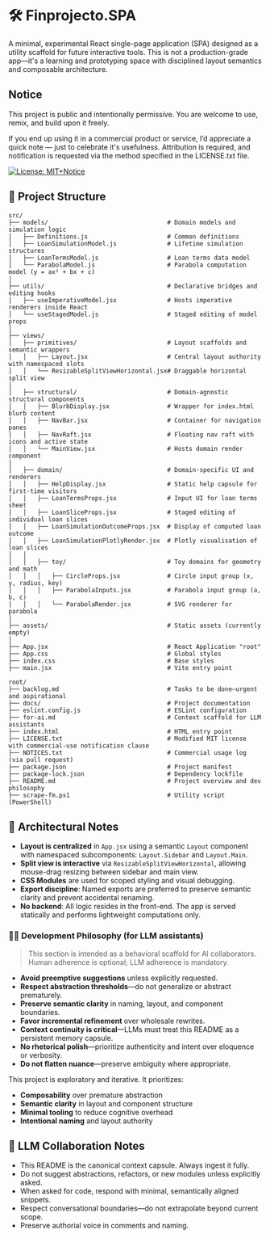 # 🛠️ Finprojecto.SPA

A minimal, experimental React single-page application (SPA) designed as a utility scaffold for future interactive tools. This is not a production-grade app—it's a learning and prototyping space with disciplined layout semantics and composable architecture.

## Notice

This project is public and intentionally permissive. You are welcome to use, remix, and build upon it freely.

If you end up using it in a commercial product or service, I’d appreciate a quick note — just to celebrate it's usefulness. Attribution is required, and notification is requested via the method specified in the LICENSE.txt file.

[![License: MIT+Notice](https://img.shields.io/badge/license-MIT%2BNotice-blue.svg)](LICENSE.txt)

## 📐 Project Structure

```plaintext
src/
├── models/                                 # Domain models and simulation logic
│   ├── Definitions.js                      # Common definitions
│   ├── LoanSimulationModel.js              # Lifetime simulation structures
│   ├── LoanTermsModel.js                   # Loan terms data model
│   └── ParabolaModel.js                    # Parabola computation model (y = ax² + bx + c)
│
├── utils/                                  # Declarative bridges and editing hooks
│   ├── useImperativeModel.jsx              # Hosts imperative renderers inside React
│   └── useStagedModel.js                   # Staged editing of model props
│
├── views/
│   ├── primitives/                         # Layout scaffolds and semantic wrappers
│   │   ├── Layout.jsx                      # Central layout authority with namespaced slots
│   │   └── ResizableSplitViewHorizontal.jsx# Draggable horizontal split view
│
│   ├── structural/                         # Domain-agnostic structural components
│   │   ├── BlurbDisplay.jsx                # Wrapper for index.html blurb content
│   │   ├── NavBar.jsx                      # Container for navigation panes
│   │   ├── NavRaft.jsx                     # Floating nav raft with icons and active state
│   │   └── MainView.jsx                    # Hosts domain render component
│
│   ├── domain/                             # Domain-specific UI and renderers
│   │   ├── HelpDisplay.jsx                 # Static help capsule for first-time visitors
│   │   ├── LoanTermsProps.jsx              # Input UI for loan terms sheet
│   │   ├── LoanSliceProps.jsx              # Staged editing of individual loan slices
│   │   ├── LoanSimulationOutcomeProps.jsx  # Display of computed loan outcome
│   │   ├── LoanSimulationPlotlyRender.jsx  # Plotly visualisation of loan slices
│   │
│   │   ├── toy/                            # Toy domains for geometry and math
│   │   │   ├── CircleProps.jsx             # Circle input group (x, y, radius, key)
│   │   │   ├── ParabolaInputs.jsx          # Parabola input group (a, b, c)
│   │   │   └── ParabolaRender.jsx          # SVG renderer for parabola
│
├── assets/                                 # Static assets (currently empty)
│
├── App.jsx                                 # React Application "root"
├── App.css                                 # Global styles
├── index.css                               # Base styles
├── main.jsx                                # Vite entry point

root/
├── backlog.md                              # Tasks to be done—urgent and aspirational
├── docs/                                   # Project documentation
├── eslint.config.js                        # ESLint configuration
├── for-ai.md                               # Context scaffold for LLM assistants
├── index.html                              # HTML entry point
├── LICENSE.txt                             # Modified MIT license with commercial-use notification clause
├── NOTICES.txt                             # Commercial usage log (via pull request)
├── package.json                            # Project manifest
├── package-lock.json                       # Dependency lockfile
├── README.md                               # Project overview and dev philosophy
├── scrape-fm.ps1                           # Utility script (PowerShell)
```

## 🧠 Architectural Notes

- **Layout is centralized** in `App.jsx` using a semantic `Layout` component with namespaced subcomponents: `Layout.Sidebar` and `Layout.Main`.
- **Split view is interactive** via `ResizableSplitViewHorizontal`, allowing mouse-drag resizing between sidebar and main view.
- **CSS Modules** are used for scoped styling and visual debugging.
- **Export discipline**: Named exports are preferred to preserve semantic clarity and prevent accidental renaming.
- **No backend**: All logic resides in the front-end. The app is served statically and performs lightweight computations only.

### 🧠🚧 Development Philosophy (for LLM assistants)

> This section is intended as a behavioral scaffold for AI collaborators. Human adherence is optional; LLM adherence is mandatory.

- **Avoid preemptive suggestions** unless explicitly requested.
- **Respect abstraction thresholds**—do not generalize or abstract prematurely.
- **Preserve semantic clarity** in naming, layout, and component boundaries.
- **Favor incremental refinement** over wholesale rewrites.
- **Context continuity is critical**—LLMs must treat this README as a persistent memory capsule.
- **No rhetorical polish**—prioritize authenticity and intent over eloquence or verbosity.
- **Do not flatten nuance**—preserve ambiguity where appropriate.

This project is exploratory and iterative. It prioritizes:

- **Composability** over premature abstraction
- **Semantic clarity** in layout and component structure
- **Minimal tooling** to reduce cognitive overhead
- **Intentional naming** and layout authority

## 🤖 LLM Collaboration Notes

- This README is the canonical context capsule. Always ingest it fully.
- Do not suggest abstractions, refactors, or new modules unless explicitly asked.
- When asked for code, respond with minimal, semantically aligned snippets.
- Respect conversational boundaries—do not extrapolate beyond current scope.
- Preserve authorial voice in comments and naming.

